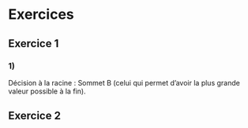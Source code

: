 # Exercices 

## Exercice 1

### 1)

Décision à la racine : Sommet B (celui qui permet d’avoir la plus grande valeur possible à la fin).

## Exercice 2

